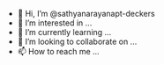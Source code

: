- 👋 Hi, I’m @sathyanarayanapt-deckers
- 👀 I’m interested in ...
- 🌱 I’m currently learning ...
- 💞️ I’m looking to collaborate on ...
- 📫 How to reach me ...

<!---
sathyanarayanapt-deckers/sathyanarayanapt-deckers is a ✨ special ✨ repository because its `README.md` (this file) appears on your GitHub profile.
You can click the Preview link to take a look at your changes.
--->
